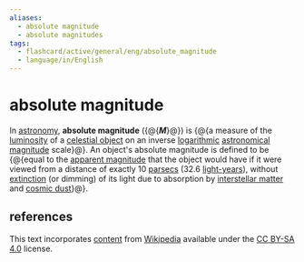 ```yaml
---
aliases:
  - absolute magnitude
  - absolute magnitudes
tags:
  - flashcard/active/general/eng/absolute_magnitude
  - language/in/English
---
```


# absolute magnitude

In [astronomy](astronomy.md), __absolute magnitude__ ({@{___M___}@}) is {@{a measure of the [luminosity](luminosity.md) of a [celestial object](astronomical%20object.md) on an inverse [logarithmic](logarithmic%20scale.md) [astronomical magnitude](magnitude%20(astronomy).md) scale}@}. An object's absolute magnitude is defined to be {@{equal to the [apparent magnitude](apparent%20magnitude.md) that the object would have if it were viewed from a distance of exactly 10 [parsecs](parsec.md) (32.6 [light-years](light-year.md)), without [extinction](extinction%20(astronomy).md) (or dimming) of its light due to absorption by [interstellar matter](interstellar%20medium.md) and [cosmic dust](cosmic%20dust.md)}@}.

## references

This text incorporates [content](https://en.wikipedia.org/wiki/absolute_magnitude) from [Wikipedia](Wikipedia.md) available under the [CC BY-SA 4.0](https://creativecommons.org/licenses/by-sa/4.0/) license.
